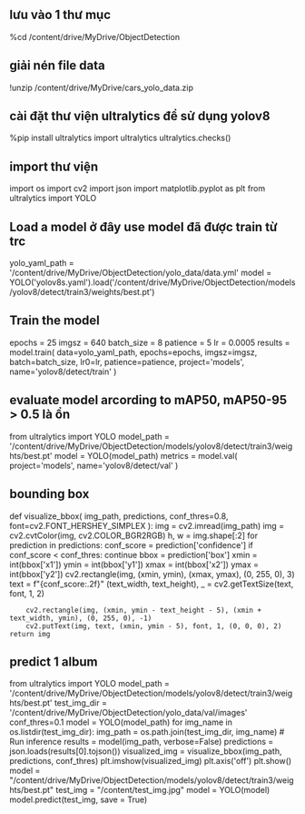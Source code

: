
## lưu vào 1 thư mục 
%cd /content/drive/MyDrive/ObjectDetection

## giải nén file data
!unzip /content/drive/MyDrive/cars_yolo_data.zip

## cài đặt thư viện ultralytics để sử dụng yolov8
%pip install ultralytics
import ultralytics
ultralytics.checks()

## import thư viện
import os
import cv2
import json
import matplotlib.pyplot as plt
from ultralytics import YOLO

## Load a model ở đây use model đã được train từ trc 
yolo_yaml_path = '/content/drive/MyDrive/ObjectDetection/yolo_data/data.yml'
model = YOLO('yolov8s.yaml').load('/content/drive/MyDrive/ObjectDetection/models/yolov8/detect/train3/weights/best.pt')

## Train the model
epochs = 25
imgsz = 640
batch_size = 8
patience = 5
lr = 0.0005
results = model.train(
    data=yolo_yaml_path,
    epochs=epochs,
    imgsz=imgsz,
    batch=batch_size,
    lr0=lr,
    patience=patience,
    project='models',
    name='yolov8/detect/train'
)



## evaluate model arcording to mAP50, mAP50-95 > 0.5 là ổn
from ultralytics import YOLO
model_path = '/content/drive/MyDrive/ObjectDetection/models/yolov8/detect/train3/weights/best.pt'
model = YOLO(model_path)
metrics = model.val(
    project='models',
    name='yolov8/detect/val'
)


## bounding box
def visualize_bbox(
    img_path, predictions,
    conf_thres=0.8,
    font=cv2.FONT_HERSHEY_SIMPLEX
):
    img = cv2.imread(img_path)
    img = cv2.cvtColor(img, cv2.COLOR_BGR2RGB)
    h, w = img.shape[:2]
    for prediction in predictions:
        conf_score = prediction['confidence']
        if conf_score < conf_thres:
            continue
        bbox = prediction['box']
        xmin = int(bbox['x1'])
        ymin = int(bbox['y1'])
        xmax = int(bbox['x2'])
        ymax = int(bbox['y2'])
        cv2.rectangle(img, (xmin, ymin), (xmax, ymax), (0, 255, 0), 3)
        text = f"{conf_score:.2f}"
        (text_width, text_height), _ = cv2.getTextSize(text, font, 1, 2)

        cv2.rectangle(img, (xmin, ymin - text_height - 5), (xmin + text_width, ymin), (0, 255, 0), -1)
        cv2.putText(img, text, (xmin, ymin - 5), font, 1, (0, 0, 0), 2)
    return img

## predict 1 album
from ultralytics import YOLO
model_path = '/content/drive/MyDrive/ObjectDetection/models/yolov8/detect/train3/weights/best.pt'
test_img_dir = '/content/drive/MyDrive/ObjectDetection/yolo_data/val/images'
conf_thres=0.1
model = YOLO(model_path)
for img_name in os.listdir(test_img_dir):
    img_path = os.path.join(test_img_dir, img_name)
    # Run inference
    results = model(img_path, verbose=False)
    predictions = json.loads(results[0].tojson())
    visualized_img = visualize_bbox(img_path, predictions, conf_thres)
    plt.imshow(visualized_img)
    plt.axis('off')
    plt.show()
model = "/content/drive/MyDrive/ObjectDetection/models/yolov8/detect/train3/weights/best.pt"
test_img = "/content/test_img.jpg"
model = YOLO(model)
model.predict(test_img, save = True)

